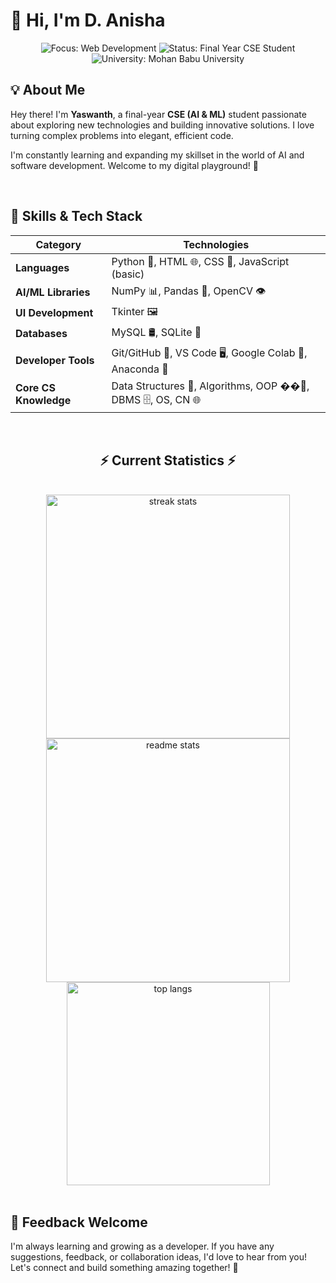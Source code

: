 # 👋 Hi, I'm D. Anisha

<div align="center">
  <img src="https://img.shields.io/badge/Focus-AI%20%26%20ML-blue" alt="Focus: Web Development">
  <img src="https://img.shields.io/badge/Status-Final%20Year%20CSE%20Student-orange" alt="Status: Final Year CSE Student">
  <img src="https://img.shields.io/badge/University-Mohan%20Babu%20University-green" alt="University: Mohan Babu University">
</div>

## 💡 About Me

Hey there! I'm **Yaswanth**, a final-year **CSE (AI & ML)** student passionate about exploring new technologies and building innovative solutions. I love turning complex problems into elegant, efficient code.

I'm constantly learning and expanding my skillset in the world of AI and software development. Welcome to my digital playground! 🚀

<br>

## 🧠 Skills & Tech Stack

| Category | Technologies |
|----------|-------------|
| **Languages** | Python 🐍, HTML 🌐, CSS 🎨, JavaScript (basic) |
| **AI/ML Libraries** | NumPy 📊, Pandas 🐼, OpenCV 👁️ |
| **UI Development** | Tkinter 🖼️ |
| **Databases** | MySQL 🛢️, SQLite 💾 |
| **Developer Tools** | Git/GitHub 🔧, VS Code 🖥️, Google Colab 📓, Anaconda 🐍 |
| **Core CS Knowledge** | Data Structures 📘, Algorithms, OOP ��‍🏫, DBMS 🗄️, OS, CN 🌐 |

<br/>
  <h2 align="center">⚡ Current Statistics ⚡</h2>
<br>
<div align=center>
  <img width=390 src="https://streak-stats.demolab.com/?user=D-Anisha&count_private=true&theme=react&border_radius=10" alt="streak stats"/>
  <img width=390 src="https://github-readme-stats.vercel.app/api?username=D-Anisha&show_icons=true&theme=react&rank_icon=github&border_radius=10" alt="readme stats" />
  <img width=325 align="center" src="https://github-readme-stats.vercel.app/api/top-langs/?username=D-Anisha&hide=HTML&langs_count=8&layout=compact&theme=react&border_radius=10&size_weight=0.5&count_weight=0.5&exclude_repo=github-readme-stats" alt="top langs" />
</div>

  <br/>

## 🙌 Feedback Welcome

I'm always learning and growing as a developer. If you have any suggestions, feedback, or collaboration ideas, I'd love to hear from you! Let's connect and build something amazing together! 🌟
